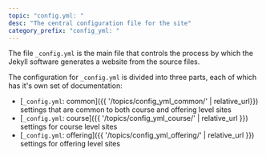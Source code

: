 ```yaml
---
topic: "config.yml: "
desc: "The central configuration file for the site"
category_prefix: "config_yml: "
---
```


The file `_config.yml` is the main file that controls the process 
by which the Jekyll software generates
a website from the source files.

The configuration for `_config.yml` is divided into three parts,
each of which has it's own set of documentation:

* [`_config.yml`: common]({{ '/topics/config_yml_common/' | relative_url}}) settings that are common to both course and offering level sites
* [`_config.yml`: course]({{ '/topics/config_yml_course/' | relative_url }}) settings for course level sites
* [`_config.yml`: offering]({{ '/topics/config_yml_offering/' | relative_url }}) settings for offering level sites

